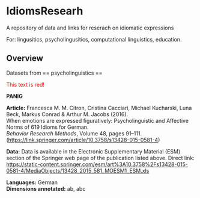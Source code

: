 # IdiomsResearh

A repository of data and links for reserach on idiomatic expressions

For: lingusitics, psycholingusitics, computational linguistics, education.

## Overview

Datasets from == psycholinguistics ==

<font color="red">This text is red!</font>

**PANIG**

**Article:** Francesca M. M. Citron, Cristina Cacciari, Michael Kucharski, Luna Beck, Markus Conrad & Arthur M. Jacobs (2016).  
When emotions are expressed figuratively: Psycholinguistic and Affective Norms of 619 Idioms for German.  
*Behavior Research Methods*, Volume 48, pages 91–111. (https://link.springer.com/article/10.3758/s13428-015-0581-4)

**Data:** Data is available in the Electronic Supplementary Material (ESM) section of the Springer web page of the publication listed above.
Direct link: https://static-content.springer.com/esm/art%3A10.3758%2Fs13428-015-0581-4/MediaObjects/13428_2015_581_MOESM1_ESM.xls

**Languages:** German  
**Dimensions annotated:** ab, abc 
